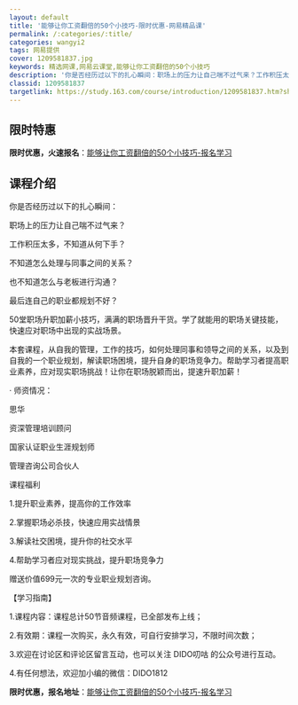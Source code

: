 ```yaml
---
layout: default
title: '能够让你工资翻倍的50个小技巧-限时优惠-网易精品课'
permalink: /:categories/:title/
categories: wangyi2
tags: 网易提供
cover: 1209581837.jpg
keywords: 精选网课,网易云课堂,能够让你工资翻倍的50个小技巧
description: '你是否经历过以下的扎心瞬间：职场上的压力让自己喘不过气来？工作积压太多，不知道从何下手？不知道怎么处理与同事之间的关系？'
classid: 1209581837
targetlink: https://study.163.com/course/introduction/1209581837.htm?share=1&shareId=1025206652&utm_campaign=share&utm_medium=iphoneShare&utm_source=&utm_u=1025206652
---
```


## 限时特惠

**限时优惠，火速报名**：[能够让你工资翻倍的50个小技巧-报名学习](https://study.163.com/course/introduction/1209581837.htm?share=1&shareId=1025206652&utm_campaign=share&utm_medium=iphoneShare&utm_source=&utm_u=1025206652)

## 课程介绍

你是否经历过以下的扎心瞬间：

职场上的压力让自己喘不过气来？

工作积压太多，不知道从何下手？

不知道怎么处理与同事之间的关系？

也不知道怎么与老板进行沟通？

最后连自己的职业都规划不好？



50堂职场升职加薪小技巧，满满的职场晋升干货。学了就能用的职场关键技能，快速应对职场中出现的实战场景。

本套课程，从自我的管理，工作的技巧，如何处理同事和领导之间的关系，以及到自我的一个职业规划，解读职场困境，提升自身的职场竞争力。帮助学习者提高职业素养，应对现实职场挑战！让你在职场脱颖而出，提速升职加薪！



· 师资情况：

思华

资深管理培训顾问

国家认证职业生涯规划师

管理咨询公司合伙人



课程福利

1.提升职业素养，提高你的工作效率

2.掌握职场必杀技，快速应用实战情景

3.解读社交困境，提升你的社交水平

4.帮助学习者应对现实挑战，提升职场竞争力



赠送价值699元一次的专业职业规划咨询。



【学习指南】

1.课程内容：课程总计50节音频课程，已全部发布上线；

2.有效期：课程一次购买，永久有效，可自行安排学习，不限时间次数；

3.欢迎在讨论区和评论区留言互动，也可以关注 DIDO叨咕 的公众号进行互动。

4.有任何想法，欢迎加小编的微信：DIDO1812

**限时优惠，报名地址**：[能够让你工资翻倍的50个小技巧-报名学习](https://study.163.com/course/introduction/1209581837.htm?share=1&shareId=1025206652&utm_campaign=share&utm_medium=iphoneShare&utm_source=&utm_u=1025206652)

